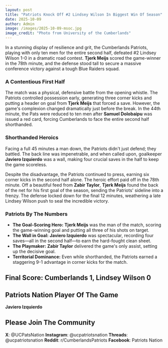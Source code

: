 ```yaml
---
layout: post
title: "Patriots Knock Off #2 Lindsey Wilson In Biggest Win Of Season"
date: 2025-10-09
author: Admin
image: /images/2025-10-09-msoc.jpg
image_credit: "Photo from University of the Cumberlands"
---
```


In a stunning display of resilience and grit, the Cumberlands Patriots, playing with only ten men for the entire second half, defeated #2 Lindsey Wilson 1-0 in a dramatic road contest. **Tjerk Meijs** scored the game-winner in the 78th minute, and the defense stood tall to secure a massive conference victory against a tough Blue Raiders squad.

### A Contentious First Half

The match was a physical, defensive battle from the opening whistle. The Patriots controlled possession early, generating three corner kicks and putting a header on goal from **Tjerk Meijs** that forced a save. However, the game's complexion changed dramatically just before the break. In the 44th minute, the Pats were reduced to ten men after **Samuel Dolobaipu** was issued a red card, forcing Cumberlands to face the entire second half shorthanded.

### Shorthanded Heroics

Facing a full 45 minutes a man down, the Patriots didn't just defend; they battled. The back line was impenetrable, and when called upon, goalkeeper **Javiero Izquierdo** was a wall, making four crucial saves in the half to keep the game scoreless.

Despite the disadvantage, the Patriots continued to press, earning six corner kicks in the second half alone. The heroic effort paid off in the 78th minute. Off a beautiful feed from **Zabir Taylor**, **Tjerk Meijs** found the back of the net for his first goal of the season, sending the Patriots' sideline into a frenzy. The defense locked down for the final 12 minutes, weathering a late Lindsey Wilson push to seal the incredible victory.

### Patriots By The Numbers

*   **The Goal-Scoring Hero:** **Tjerk Meijs** was the man of the match, scoring the game-winning goal and putting all three of his shots on target.
*   **The Wall in Goal:** **Javiero Izquierdo** was spectacular, recording four saves—all in the second half—to earn the hard-fought clean sheet.
*   **The Playmaker:** **Zabir Taylor** delivered the game's only assist, setting up the decisive goal.
*   **Territorial Dominance:** Even while shorthanded, the Patriots earned a staggering 9-1 advantage in corner kicks for the match.

## Final Score: Cumberlands 1, Lindsey Wilson 0

## Patriots Nation Player Of The Game

**Javiero Izquierdo**

## Please Join The Community

**X**: @UCPatsNation
**Instagram**: @ucpatriotsnation
**Threads**: @ucpatriotsnation
**Reddit**: r/CumberlandsPatriots
**Facebook**: Patriots Nation